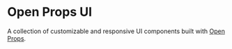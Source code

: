 # Open Props UI
A collection of customizable and responsive UI components built with [Open Props](https://open-props.style/).
